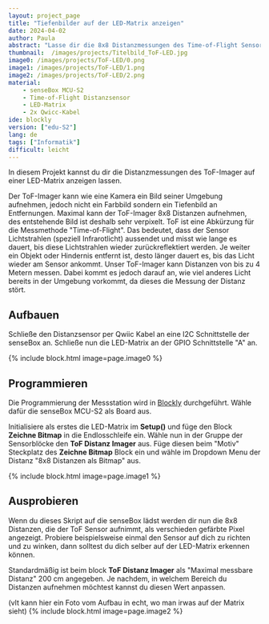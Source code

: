 ```yaml
---
layout: project_page
title: "Tiefenbilder auf der LED-Matrix anzeigen"
date: 2024-04-02
author: Paula
abstract: "Lasse dir die 8x8 Distanzmessungen des Time-of-Flight Sensors auf der LED-Matrix anzeigen."
thumbnail:  /images/projects/Titelbild_ToF-LED.jpg
image0: /images/projects/ToF-LED/0.png
image1: /images/projects/ToF-LED/1.png
image2: /images/projects/ToF-LED/2.png
material:
    - senseBox MCU-S2
    - Time-of-Flight Distanzsensor
    - LED-Matrix
    - 2x Qwicc-Kabel
ide: blockly
version: ["edu-S2"]   
lang: de
tags: ["Informatik"]
difficult: leicht
---
```


In diesem Projekt kannst du dir die Distanzmessungen des ToF-Imager auf einer LED-Matrix anzeigen lassen. 

Der ToF-Imager kann wie eine Kamera ein Bild seiner Umgebung aufnehmen, jedoch nicht ein Farbbild sondern ein Tiefenbild an Entfernungen. Maximal kann der ToF-Imager 8x8 Distanzen aufnehmen, des entstehende Bild ist deshalb sehr verpixelt. ToF ist eine Abkürzung für die Messmethode "Time-of-Flight". Das bedeutet, dass der Sensor Lichtstrahlen (speziell Infrarotlicht) aussendet und misst wie lange es dauert, bis diese Lichtstrahlen wieder zurückreflektiert werden. Je weiter ein Objekt oder Hindernis entfernt ist, desto länger dauert es, bis das Licht wieder am Sensor ankommt. Unser ToF-Imager kann Distanzen von bis zu 4 Metern messen. Dabei kommt es jedoch darauf an, wie viel anderes Licht bereits in der Umgebung vorkommt, da dieses die Messung der Distanz stört.

## Aufbauen
Schließe den Distanzsensor per Qwiic Kabel an eine I2C Schnittstelle der senseBox an. Schließe nun die LED-Matrix an der GPIO Schnittstelle "A" an.

{% include block.html image=page.image0 %}

## Programmieren

Die Programmierung der Messstation wird in [Blockly](https://blockly.sensebox.de) durchgeführt. Wähle dafür die senseBox MCU-S2 als Board aus. 

Initialisiere als erstes die LED-Matrix im __Setup()__ und füge den Block __Zeichne Bitmap__ in die Endlosschleife ein. Wähle nun in der Gruppe der Sensorblöcke den __ToF Distanz Imager__ aus. Füge diesen beim "Motiv" Steckplatz des __Zeichne Bitmap__ Block ein und wähle im Dropdown Menu der Distanz "8x8 Distanzen als Bitmap" aus. 

{% include block.html image=page.image1 %}

## Ausprobieren

Wenn du dieses Skript auf die senseBox lädst werden dir nun die 8x8 Distanzen, die der ToF Sensor aufnimmt, als verschieden gefärbte Pixel angezeigt. Probiere beispielsweise einmal den Sensor auf dich zu richten und zu winken, dann solltest du dich selber auf der LED-Matrix erkennen können. 

Standardmäßig ist beim block __ToF Distanz Imager__ als "Maximal messbare Distanz" 200 cm angegeben. Je nachdem, in welchem Bereich du Distanzen aufnehmen möchtest kannst du diesen Wert anpassen.

(vlt kann hier ein Foto vom Aufbau in echt, wo man irwas auf der Matrix sieht)
{% include block.html image=page.image2 %}